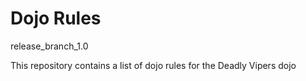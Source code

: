Dojo Rules
==========
release_branch_1.0

This repository contains a list of dojo rules for the Deadly Vipers dojo

